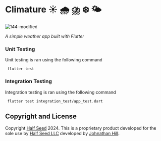 # Climature ☀️ 🌧️ ⛈️ ❄️ 🌤️

![144-modified](https://github.com/JohnathanHill/WeatherApp/assets/18708877/4da13c67-0378-45c1-be01-b6fa06a4dfcf)

_*_A simple weather app built with Flutter_*_

### Unit Testing 
Unit testing is ran using the following command

```
 flutter test
```


### Integration Testing
Integration testing is ran using the following command

```
 flutter test integration_test/app_test.dart
```

## Copyright and License

Copyright [Half Seed](https://www.halfseed.com/) 2024. This is a proprietary product developed for the sole use by [Half Seed LLC](https://www.halfseed.com/) developed by [Johnathan Hill](https://www.johnbhill.com). 
